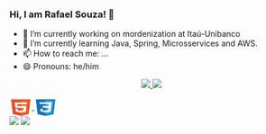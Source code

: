### Hi, I am Rafael Souza! 👋

- 🔭 I’m currently working on mordenization at Itaú-Unibanco
- 🌱 I’m currently learning Java, Spring, Microsservices and AWS.
- 📫 How to reach me: ...
- 😄 Pronouns: he/him

<div align="center">
  <a href="https://github.com/ramedso">
  <img height="180em" src="https://github-readme-stats.vercel.app/api?username=ramedso&show_icons=true&theme=dracula&include_all_commits=true&count_private=true"/>
  <img height="180em" src="https://github-readme-stats.vercel.app/api/top-langs/?username=ramedso&layout=compact&langs_count=7&theme=dracula"/>
</div>
  
<div style="display: inline_block"><br>
  <img align="center" alt="Rafa-HTML" height="30" width="40" src="https://raw.githubusercontent.com/devicons/devicon/master/icons/html5/html5-original.svg">
  <img align="center" alt="Rafa-CSS" height="30" width="40" src="https://raw.githubusercontent.com/devicons/devicon/master/icons/css3/css3-original.svg">
</div>
  
<div> 
  <a href = "mailto:rafael.sovza@gmail.com"><img src="https://img.shields.io/badge/-Gmail-%23333?style=for-the-badge&logo=gmail&logoColor=white" target="_blank"></a>
  <a href="https://www.linkedin.com/in/ramedso" target="_blank"><img src="https://img.shields.io/badge/-LinkedIn-%230077B5?style=for-the-badge&logo=linkedin&logoColor=white" target="_blank"></a>  
</div>
